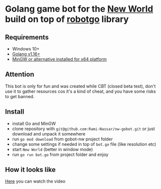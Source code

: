 # Golang game bot for the [New World](https://www.newworld.com/) build on top of [robotgo](https://www.github.com/go-vgo/robotgo) library

## Requirements

* Windows 10+
* [Golang v1.16+](https://golang.org/dl/)
* [MinGW or alternative installed for x64 platform](http://mingw-w64.org/)

## Attention

This bot is only for fun and was created while CBT (closed beta test), don't use it to gather resources cos it's a kind of cheat, and you have some risks to get banned.

## Install

* install Go and MinGW
* clone repository with `git@github.com:Rami-Nassar/nw-gobot.git` or just download and unpack it somewhere
* run `go mod download` from gobot-nw project folder
* change some settings if needed in top of `bot.go` file (like resolution etc)
* start `New World` (better in window mode)
* run `go run bot.go` from project folder and enjoy

## How it looks like

[Here](https://www.youtube.com/watch?v=SNzoD_26SBs) you can watch the video
